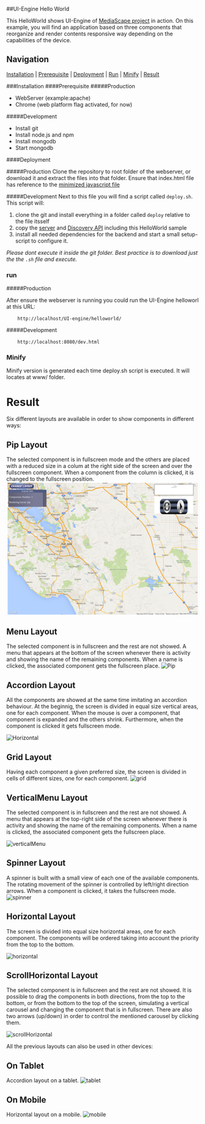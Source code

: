 ##UI-Engine Hello World

This HelloWorld shows UI-Engine of [MediaScape project](http://mediascapeproject.eu/) in action. On this example,
you will find an application based on three components that reorganize and render contents responsive way depending on the capabilities of the device.

## Navigation
[Installation][] | [Prerequisite][] | [Deployment][]  | [Run][] | [Minify][] | [Result][]

###Installation
####Prerequisite
#####Production
* WebServer (example:apache)
* Chrome (web platform flag activated, for now)

#####Development
* Install git
* Install node.js and npm
* Install mongodb
* Start mongodb

####Deployment

#####Production
Clone the repository to root folder of the webserver, or download it and extract the files into that folder.
Ensure that index.html file has reference to the [minimized javascript file](https://github.com/mediascape/UI-engine/blob/master/helloworld/js/mediascape.uiengine.min.js)

#####Development
Next to this file you will find a script called `deploy.sh`.  
This script will:

1. clone the git and install everything in a folder called `deploy` relative to the file itsself
2. copy the [server](https://github.com/mediascape/application-context/tree/master/Server) and [Discovery API](https://github.com/mediascape/discovery-self/tree/master/API) including this HelloWorld sample
3. install all needed dependencies for the backend and start a small setup-script to configure it.

*Please dont execute it inside the git folder. Best practice is to download just the the `.sh` file and execute.*

### run

#####Production

After ensure the webserver is running you could run the UI-Engine helloworl at this URL:
```
    http://localhost/UI-engine/helloworld/
```

#####Development
```
    http://localhost:8080/dev.html
```

### Minify

Minify version is generated each time deploy.sh script is executed. It will locates at www/ folder.

# Result

Six different layouts are available in order to show components in different ways:

Pip Layout
---------
The selected component is in fullscreen mode and the others are placed with a reduced size in a colum at the right side of the screen and over the fullscreen component. When a component from the column is clicked, it is changed to the fullscreen position.
![Pip](https://raw.githubusercontent.com/itamayo/mediascape-images/master/images/pip.png)

Menu Layout
---------
The selected component is in fullscreen and the rest are not showed. A menu that appears at the bottom of the screen whenever there is activity and showing the name of the remaining components. When a name is clicked, the associated component gets the fullscreen place.
![Pip](https://raw.githubusercontent.com/mediascape/UI-engine/master/helloworld/images/menu.png)

Accordion Layout
------------------
All the components are showed at the same time imitating an accordion behaviour. At the beginnig, the screen is divided in equal size vertical areas, one for each component. When the mouse is over a component, that component is expanded and the others shrink. Furthermore, when the component is clicked it gets fullscreen mode.

![Horizontal](https://raw.githubusercontent.com/mediascape/UI-engine/master/helloworld/images/Accordion.png)

Grid Layout
------------------
Having each component a given preferred size, the screen is divided in cells of different sizes, one for each component.
![grid](https://raw.githubusercontent.com/mediascape/UI-engine/master/helloworld/images/grid.png)

VerticalMenu Layout
------------------
The selected component is in fullscreen and the rest are not showed. A menu that appears at the top-right side of the screen whenever there is activity and showing the name of the remaining components. When a name is clicked, the associated component gets the fullscreen place.

![verticalMenu](https://raw.githubusercontent.com/mediascape/UI-engine/master/helloworld/images/verticalmenu.png)

Spinner Layout
------------------
A spinner is built with a small view of each one of the available components. The rotating movement of the spinner is controlled by left/right direction arrows. When a component is clicked, it takes the fullscreen mode.
![spinner](https://raw.githubusercontent.com/mediascape/UI-engine/master/helloworld/images/spinner.png)

Horizontal Layout
------------------
The screen is divided into equal size horizontal areas, one for each component. The components will be ordered taking into account the priority from the top to the bottom.

![horizontal](https://raw.githubusercontent.com/mediascape/UI-engine/master/helloworld/images/horizontal.png)

ScrollHorizontal Layout
------------------
The selected component is in fullscreen and the rest are not showed. It is possible to drag the components in both directions, from the top to the bottom, or from the bottom to the top of the screen, simulating a vertical carousel and changing the component that is in fullscreen. There are also two arrows (up/down) in order to control the mentioned carousel by clicking them. 

![scrollHorizontal](https://raw.githubusercontent.com/mediascape/UI-engine/master/helloworld/images/scrollHorizontal2.png)

All the previous layouts can also be used in other devices:

On Tablet
------------------
Accordion layout on a tablet.
![tablet](https://raw.githubusercontent.com/mediascape/UI-engine/master/helloworld/images/accordion-tablet.png)

On Mobile
------------------
Horizontal layout on a mobile.
![mobile](https://raw.githubusercontent.com/mediascape/UI-engine/master/helloworld/images/horizontalMobil.png)

[Installation]: #installation
[Prerequisite]: #prerequisite
[Deployment]: #deployment
[Run]: #run
[Minify]: #minify
[Result]: #result
